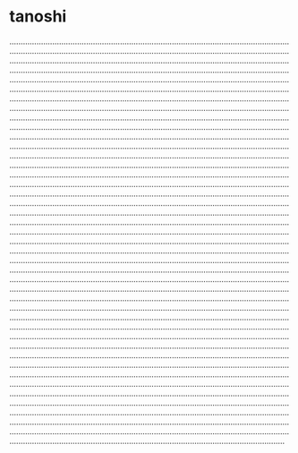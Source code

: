 # tanoshi
..................................................................................................................................................................................................................................................................................................................................................................................................................................................................................................................................................................................................................................................................................................................................................................................................................................................................................................................................................................................................................................................................................................................................................................................................................................................................................................................................................................................................................................................................................................................................................................................................................................................................................................................................................................................................................................................................................................................................................................................................................................................................................................................................................................................................................................................................................................................................................................................................................................................................................................................................................................................................................................................................................................................................................................................................................................................................................................................................................................................................................................................................................................................................................................................................................................................................................................................................................................................................................................................................................................................................................................................................................................................................................................................................................................................................................................................................................................................................................................................................................................................................................................................................................................................................................................................................................................................................................................................................................................................................................................................................................................................................................................................................................................................................................................................................................................................................................................................................................................................................................................................................................................................................................................................................................................................................................................................................................................................................................................................................................................................................................